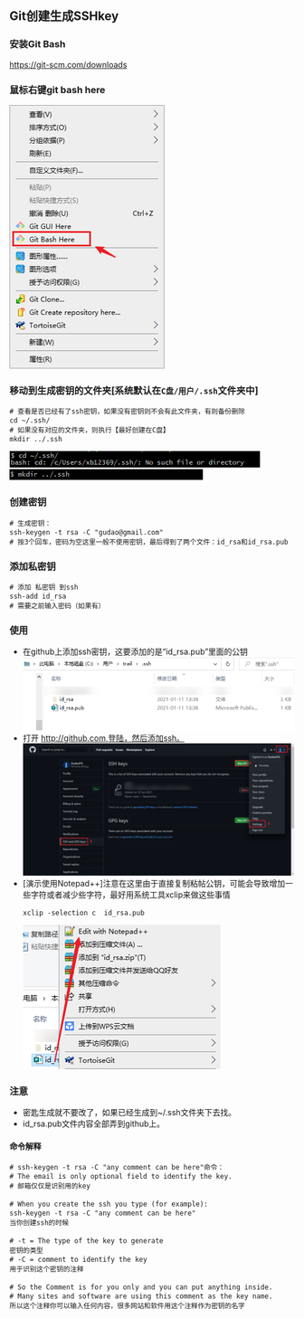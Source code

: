 ## Git创建生成SSHkey

### 安装Git Bash
<https://git-scm.com/downloads>

### 鼠标右键git bash here
![命令gitbranch](../resource/git/git-命令gitbranch.png)

### 移动到生成密钥的文件夹[系统默认在`C盘/用户/.ssh`文件夹中]
```shell
# 查看是否已经有了ssh密钥，如果没有密钥则不会有此文件夹，有则备份删除
cd ~/.ssh/    
# 如果没有对应的文件夹，则执行【最好创建在C盘】 
mkdir ../.ssh
```
![命令cd](../resource/git/git-命令cd.png) <br>
![命令mkdir](../resource/git/git-命令mkdir.png)


### 创建密钥
```shell
# 生成密钥：
ssh-keygen -t rsa -C "gudao@gmail.com"
# 按3个回车，密码为空这里一般不使用密钥，最后得到了两个文件：id_rsa和id_rsa.pub
```

### 添加私密钥
```shell
# 添加 私密钥 到ssh
ssh-add id_rsa
# 需要之前输入密码（如果有）
```

### 使用
* 在github上添加ssh密钥，这要添加的是“id_rsa.pub”里面的公钥
    ![ssh文件](../resource/git/git-ssh文件.png)
* 打开 http://github.com,登陆，然后添加ssh。
    ![github中加sshkey](../resource/git/git-github中加sshkey.png)
* [演示使用Notepad++]注意在这里由于直接复制粘帖公钥，可能会导致增加一些字符或者减少些字符，最好用系统工具xclip来做这些事情
    ```shell
    xclip -selection c  id_rsa.pub
    ```
  ![查看ssh](../resource/git/git-查看ssh.png)
  
### 注意
* 密匙生成就不要改了，如果已经生成到~/.ssh文件夹下去找。
* id_rsa.pub文件内容全部弄到github上。

#### 命令解释
```shell
# ssh-keygen -t rsa -C "any comment can be here"命令：
# The email is only optional field to identify the key.
# 邮箱仅仅是识别用的key

# When you create the ssh you type (for example):
ssh-keygen -t rsa -C "any comment can be here"
当你创建ssh的时候

# -t = The type of the key to generate
密钥的类型
# -C = comment to identify the key
用于识别这个密钥的注释

# So the Comment is for you only and you can put anything inside.
# Many sites and software are using this comment as the key name.
所以这个注释你可以输入任何内容，很多网站和软件用这个注释作为密钥的名字
```
